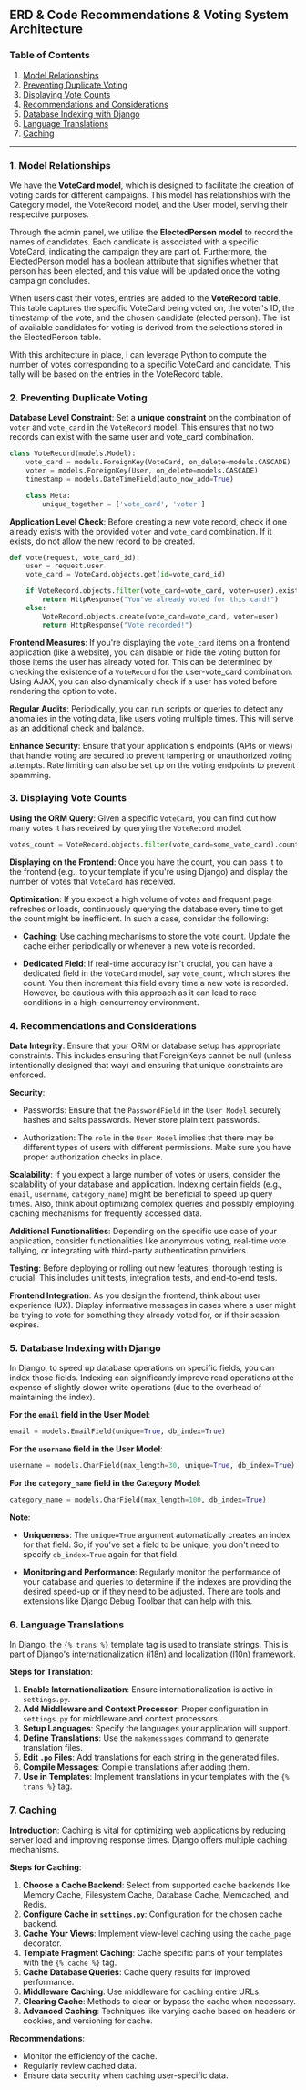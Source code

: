 ## **ERD & Code Recommendations & Voting System Architecture**

### **Table of Contents**
1. [Model Relationships](#model-relationships)
2. [Preventing Duplicate Voting](#preventing-duplicate-voting)
3. [Displaying Vote Counts](#displaying-vote-counts)
4. [Recommendations and Considerations](#recommendations-and-considerations)
5. [Database Indexing with Django](#database-indexing-with-django)
6. [Language Translations](#language-translations)
7. [Caching](#caching)

---

### **1. Model Relationships** <a name="model-relationships"></a>

We have the **VoteCard model**, which is designed to facilitate the creation of voting cards for different campaigns. This model has relationships with the Category model, the VoteRecord model, and the User model, serving their respective purposes.

Through the admin panel, we utilize the **ElectedPerson model** to record the names of candidates. Each candidate is associated with a specific VoteCard, indicating the campaign they are part of. Furthermore, the ElectedPerson model has a boolean attribute that signifies whether that person has been elected, and this value will be updated once the voting campaign concludes.

When users cast their votes, entries are added to the **VoteRecord table**. This table captures the specific VoteCard being voted on, the voter's ID, the timestamp of the vote, and the chosen candidate (elected person). The list of available candidates for voting is derived from the selections stored in the ElectedPerson table.

With this architecture in place, I can leverage Python to compute the number of votes corresponding to a specific VoteCard and candidate. This tally will be based on the entries in the VoteRecord table.

### **2. Preventing Duplicate Voting** <a name="preventing-duplicate-voting"></a>

**Database Level Constraint**:
Set a **unique constraint** on the combination of `voter` and `vote_card` in the `VoteRecord` model. This ensures that no two records can exist with the same user and vote_card combination.
```python
class VoteRecord(models.Model):
    vote_card = models.ForeignKey(VoteCard, on_delete=models.CASCADE)
    voter = models.ForeignKey(User, on_delete=models.CASCADE)
    timestamp = models.DateTimeField(auto_now_add=True)

    class Meta:
        unique_together = ['vote_card', 'voter']
```

**Application Level Check**:
Before creating a new vote record, check if one already exists with the provided `voter` and `vote_card` combination. If it exists, do not allow the new record to be created.
```python
def vote(request, vote_card_id):
    user = request.user
    vote_card = VoteCard.objects.get(id=vote_card_id)

    if VoteRecord.objects.filter(vote_card=vote_card, voter=user).exists():
        return HttpResponse("You've already voted for this card!")
    else:
        VoteRecord.objects.create(vote_card=vote_card, voter=user)
        return HttpResponse("Vote recorded!")
```

**Frontend Measures**:
If you're displaying the `vote_card` items on a frontend application (like a website), you can disable or hide the voting button for those items the user has already voted for. This can be determined by checking the existence of a `VoteRecord` for the user-vote_card combination. Using AJAX, you can also dynamically check if a user has voted before rendering the option to vote.

**Regular Audits**:
Periodically, you can run scripts or queries to detect any anomalies in the voting data, like users voting multiple times. This will serve as an additional check and balance.

**Enhance Security**:
Ensure that your application's endpoints (APIs or views) that handle voting are secured to prevent tampering or unauthorized voting attempts. Rate limiting can also be set up on the voting endpoints to prevent spamming.

### **3. Displaying Vote Counts** <a name="displaying-vote-counts"></a>

**Using the ORM Query**:
Given a specific `VoteCard`, you can find out how many votes it has received by querying the `VoteRecord` model.
```python
votes_count = VoteRecord.objects.filter(vote_card=some_vote_card).count()
```

**Displaying on the Frontend**:
Once you have the count, you can pass it to the frontend (e.g., to your template if you're using Django) and display the number of votes that `VoteCard` has received.

**Optimization**:
If you expect a high volume of votes and frequent page refreshes or loads, continuously querying the database every time to get the count might be inefficient. In such a case, consider the following:

- **Caching**: Use caching mechanisms to store the vote count. Update the cache either periodically or whenever a new vote is recorded.
  
- **Dedicated Field**: If real-time accuracy isn't crucial, you can have a dedicated field in the `VoteCard` model, say `vote_count`, which stores the count. You then increment this field every time a new vote is recorded. However, be cautious with this approach as it can lead to race conditions in a high-concurrency environment.

### **4. Recommendations and Considerations** <a name="recommendations-and-considerations"></a>

**Data Integrity**:
Ensure that your ORM or database setup has appropriate constraints. This includes ensuring that ForeignKeys cannot be null (unless intentionally designed that way) and ensuring that unique constraints are enforced.

**Security**:

- Passwords: Ensure that the `PasswordField` in the `User Model` securely hashes and salts passwords. Never store plain text passwords.
  
- Authorization: The `role` in the `User Model` implies that there may be different types of users with different permissions. Make sure you have proper authorization checks in place.

**Scalability**:
If you expect a large number of votes or users, consider the scalability of your database and application. Indexing certain fields (e.g., `email`, `username`, `category_name`) might be beneficial to speed up query times. Also, think about optimizing complex queries and possibly employing caching mechanisms for frequently accessed data.

**Additional Functionalities**:
Depending on the specific use case of your application, consider functionalities like anonymous voting, real-time vote tallying, or integrating with third-party authentication providers.

**Testing**:
Before deploying or rolling out new features, thorough testing is crucial. This includes unit tests, integration tests, and end-to-end tests.

**Frontend Integration**:
As you design the frontend, think about user experience (UX). Display informative messages in cases where a user might be trying to vote for something they already voted for, or if their session expires.

### **5. Database Indexing with Django** <a name="database-indexing-with-django"></a>

In Django, to speed up database operations on specific fields, you can index those fields. Indexing can significantly improve read operations at the expense of slightly slower write operations (due to the overhead of maintaining the index).

**For the `email` field in the User Model**:
```python
email = models.EmailField(unique=True, db_index=True)
```

**For the `username` field in the User Model**:
```python
username = models.CharField(max_length=30, unique=True, db_index=True)
```

**For the `category_name` field in the Category Model**:
```python
category_name = models.CharField(max_length=100, db_index=True)
```

**Note**:

- **Uniqueness**: The `unique=True` argument automatically creates an index for that field. So, if you've set a field to be unique, you don't need to specify `db_index=True` again for that field.

- **Monitoring and Performance**: Regularly monitor the performance of your database and queries to determine if the indexes are providing the desired speed-up or if they need to be adjusted. There are tools and extensions like Django Debug Toolbar that can help with this.

### **6. Language Translations** <a name="language-translations"></a>

In Django, the `{% trans %}` template tag is used to translate strings. This is part of Django's internationalization (i18n) and localization (l10n) framework.

**Steps for Translation**:

1. **Enable Internationalization**: 
   Ensure internationalization is active in `settings.py`.
2. **Add Middleware and Context Processor**:
   Proper configuration in `settings.py` for middleware and context processors.
3. **Setup Languages**:
   Specify the languages your application will support.
4. **Define Translations**:
   Use the `makemessages` command to generate translation files.
5. **Edit `.po` Files**:
   Add translations for each string in the generated files.
6. **Compile Messages**:
   Compile translations after adding them.
7. **Use in Templates**:
   Implement translations in your templates with the `{% trans %}` tag.

### **7. Caching** <a name="caching"></a>

**Introduction**:
Caching is vital for optimizing web applications by reducing server load and improving response times. Django offers multiple caching mechanisms.

**Steps for Caching**:

1. **Choose a Cache Backend**:
   Select from supported cache backends like Memory Cache, Filesystem Cache, Database Cache, Memcached, and Redis.
2. **Configure Cache in `settings.py`**:
   Configuration for the chosen cache backend.
3. **Cache Your Views**:
   Implement view-level caching using the `cache_page` decorator.
4. **Template Fragment Caching**:
   Cache specific parts of your templates with the `{% cache %}` tag.
5. **Cache Database Queries**:
   Cache query results for improved performance.
6. **Middleware Caching**:
   Use middleware for caching entire URLs.
7. **Clearing Cache**:
   Methods to clear or bypass the cache when necessary.
8. **Advanced Caching**:
   Techniques like varying cache based on headers or cookies, and versioning for cache.

**Recommendations**:
- Monitor the efficiency of the cache.
- Regularly review cached data.
- Ensure data security when caching user-specific data.